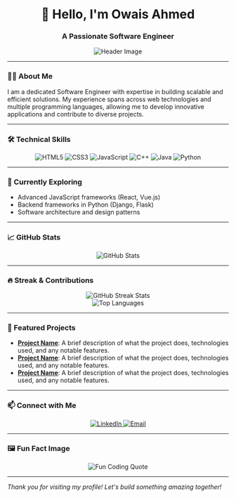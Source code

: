 <h1 align="center">👋 Hello, I'm Owais Ahmed</h1>
<h3 align="center">A Passionate Software Engineer</h3>

<p align="center">
  <img src="https://via.placeholder.com/1200x300.png?text=Welcome+to+My+GitHub+Profile" alt="Header Image">
</p>

---

### 👨‍💻 About Me
I am a dedicated Software Engineer with expertise in building scalable and efficient solutions. My experience spans across web technologies and multiple programming languages, allowing me to develop innovative applications and contribute to diverse projects.

---

### 🛠️ Technical Skills

<p align="center">
  <img src="https://img.shields.io/badge/HTML5-orange?style=for-the-badge&logo=html5&logoColor=white" alt="HTML5">
  <img src="https://img.shields.io/badge/CSS3-blue?style=for-the-badge&logo=css3&logoColor=white" alt="CSS3">
  <img src="https://img.shields.io/badge/JavaScript-yellow?style=for-the-badge&logo=javascript&logoColor=black" alt="JavaScript">
  <img src="https://img.shields.io/badge/C++-purple?style=for-the-badge&logo=cplusplus&logoColor=white" alt="C++">
  <img src="https://img.shields.io/badge/Java-red?style=for-the-badge&logo=java&logoColor=white" alt="Java">
  <img src="https://img.shields.io/badge/Python-green?style=for-the-badge&logo=python&logoColor=white" alt="Python">
</p>

---

### 🌱 Currently Exploring
- Advanced JavaScript frameworks (React, Vue.js)
- Backend frameworks in Python (Django, Flask)
- Software architecture and design patterns

---

### 📈 GitHub Stats

<p align="center">
  <img src="https://github-readme-stats.vercel.app/api?username=owaisahmed&show_icons=true&theme=radical" alt="GitHub Stats">
</p>

---

### 🔥 Streak & Contributions

<p align="center">
  <img src="https://github-readme-streak-stats.herokuapp.com/?user=owaisahmed&theme=radical" alt="GitHub Streak Stats">
  <br>
  <img src="https://github-readme-stats.vercel.app/api/top-langs/?username=owaisahmed&layout=compact&theme=radical" alt="Top Languages">
</p>

---

### 🚀 Featured Projects

<p>
  <ul>
    <li>
      <strong><a href="#project1-link">Project Name</a></strong>: A brief description of what the project does, technologies used, and any notable features.
    </li>
    <li>
      <strong><a href="#project2-link">Project Name</a></strong>: A brief description of what the project does, technologies used, and any notable features.
    </li>
    <li>
      <strong><a href="#project3-link">Project Name</a></strong>: A brief description of what the project does, technologies used, and any notable features.
    </li>
  </ul>
</p>

---

### 📫 Connect with Me

<p align="center">
  <a href="https://www.linkedin.com/in/your-linkedin-profile" target="_blank">
    <img src="https://img.shields.io/badge/LinkedIn-Connect-blue?style=for-the-badge&logo=linkedin" alt="LinkedIn">
  </a>
  <a href="mailto:your.email@example.com">
    <img src="https://img.shields.io/badge/Email-Contact-red?style=for-the-badge&logo=gmail&logoColor=white" alt="Email">
  </a>
</p>

---

### 🖼️ Fun Fact Image
<p align="center">
  <img src="https://via.placeholder.com/800x400.png?text=Code+is+Like+Humor:+When+You+Have+to+Explain+It,+It%E2%80%99s+Bad" alt="Fun Coding Quote">
</p>

---

*Thank you for visiting my profile! Let's build something amazing together!*
